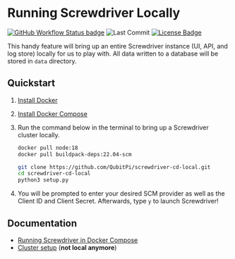 Running Screwdriver Locally
===========================

[![GitHub Workflow Status badge][GitHub Workflow Status badge]][GitHub Workflow Status URL]
![Last Commit](https://img.shields.io/github/last-commit/QubitPi/screwdriver-cd-in-a-box/master?logo=github&style=for-the-badge)
[![License Badge]](./LICENSE)

This handy feature will bring up an entire Screwdriver instance (UI, API, and log store) locally for us to play with. 
All data written to a database will be stored in `data` directory.

Quickstart
----------

1. [Install Docker]
2. [Install Docker Compose][Docker Compose v2]
3. Run the command below in the terminal to bring up a Screwdriver cluster locally.

   ```bash
   docker pull node:18
   docker pull buildpack-deps:22.04-scm

   git clone https://github.com/QubitPi/screwdriver-cd-local.git
   cd screwdriver-cd-local
   python3 setup.py
   ```

4. You will be prompted to enter your desired SCM provider as well as the Client ID and Client Secret. Afterwards, type
   `y` to launch Screwdriver!

Documentation
-------------

- [Running Screwdriver in Docker Compose](https://screwdriver-docs.qubitpi.org/cluster-management/docker-compose)
- [Cluster setup](https://screwdriver-docs.qubitpi.org/cluster-management/kubernetes) (__not local anymore__)

[Install Docker]: https://github.com/QubitPi/docker-install
[Docker Compose v2]: https://stackoverflow.com/a/66516826/14312712

[GitHub Workflow Status badge]: https://img.shields.io/github/actions/workflow/status/QubitPi/screwdriver-cd-local/ci-cd.yml?branch=master&logo=github&style=for-the-badge
[GitHub Workflow Status URL]: https://github.com/QubitPi/screwdriver-cd-local/actions/workflows/ci-cd.yml

[License Badge]: https://img.shields.io/badge/license-BSD%203--Clause-blue.svg?style=for-the-badge
